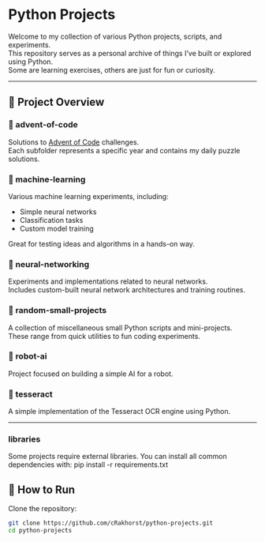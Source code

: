 # Python Projects

Welcome to my collection of various Python projects, scripts, and experiments.  
This repository serves as a personal archive of things I’ve built or explored using Python.  
Some are learning exercises, others are just for fun or curiosity.

---

## 📁 Project Overview

### 📂 advent-of-code
Solutions to [Advent of Code](https://adventofcode.com/) challenges.  
Each subfolder represents a specific year and contains my daily puzzle solutions.

### 📂 machine-learning
Various machine learning experiments, including:
- Simple neural networks
- Classification tasks
- Custom model training

Great for testing ideas and algorithms in a hands-on way.

### 📂 neural-networking
Experiments and implementations related to neural networks.  
Includes custom-built neural network architectures and training routines.

### 📂 random-small-projects
A collection of miscellaneous small Python scripts and mini-projects.  
These range from quick utilities to fun coding experiments.

### 📂 robot-ai
Project focused on building a simple AI for a robot.

### 📂 tesseract
A simple implementation of the Tesseract OCR engine using Python.

---

### libraries
Some projects require external libraries. You can install all common dependencies with:
pip install -r requirements.txt

## 🔧 How to Run

Clone the repository:

```bash
git clone https://github.com/cRakhorst/python-projects.git
cd python-projects
